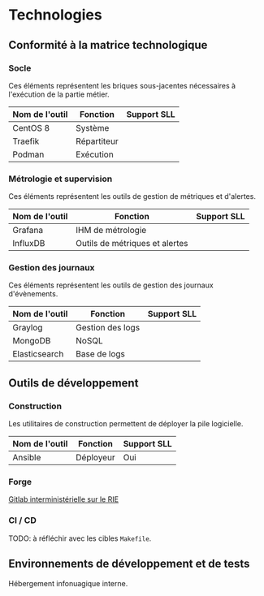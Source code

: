 # Technologies

## Conformité à la matrice technologique

### Socle

Ces éléments représentent les briques sous-jacentes nécessaires à l'exécution 
de la partie métier.

Nom de l'outil | Fonction      | Support SLL
---------------|---------------|------------
CentOS 8       | Système       |
Traefik        | Répartiteur   |
Podman         | Exécution     |

### Métrologie et supervision

Ces éléments représentent les outils de gestion de métriques et d'alertes.

Nom de l'outil   | Fonction                       | Support SLL
-----------------|--------------------------------|------------
Grafana          | IHM de métrologie              |
InfluxDB         | Outils de métriques et alertes |

### Gestion des journaux

Ces éléments représentent les outils de gestion des journaux d'évènements.

Nom de l'outil   | Fonction          | Support SLL
-----------------|-------------------|------------
Graylog          | Gestion des logs  |
MongoDB          | NoSQL             |
Elasticsearch    | Base de logs      |

## Outils de développement

### Construction

Les utilitaires de construction permettent de déployer la pile logicielle.

Nom de l'outil   | Fonction      | Support SLL
-----------------|---------------|------------
Ansible          | Déployeur     | Oui

### Forge

[Gitlab interministérielle sur le RIE](https://forge.dgfip.finances.rie.gouv.fr/dgfip/cloud/deploiements/cloud-appliance-observability.git)

### CI / CD

TODO: à réfléchir avec les cibles `Makefile`.

## Environnements de développement et de tests

Hébergement infonuagique interne.
